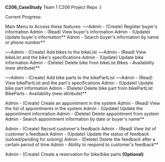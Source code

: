 <b>C206_CaseStudy</b>
Team 1 C206 Project Repo :)

Current Progress:
 
Main Menu to Access these features: 
~~Admin - (Create) Register buyer's information
Admin - (Read) View buyer's information
Admin - (Update) Update buyer's information** 
Admin - Search buyer's information by name or phone number** 
 
~~Admin - (Create) Add bikes to the bikeList 
~~Admin - (Read) View bikeList and the bike's specifications 
Admin - (Update) Update bike information 
Admin - (Delete) Delete bike from bikeList 
Bikes - Availability (new attribute)** 
 
~~Admin - (Create) Add bike parts to the bikePartList 
~~Admin - (Read) View bikePartList and the part's specifications 
Admin - (Update) Update bike part information 
Admin - (Delete) Delete bike part from bikePartList 
BikeParts - Availability (new attribute)** 
 
Admin - (Create) Create an appointment in the system 
Admin - (Read) View the list of appointments in the system 
Admin - (Update) Update the appointment information 
Admin - (Delete) Delete appointment from system 
Admin - Search appointment information by date or buyer's name** 
 
Admin - (Create) Record customer's feedback 
Admin - (Read) View list of customer's feedback 
Admin - (Update) Update the status of feedback (solved/pending for solving) 
Admin - (Delete) Delete the feedback after a certain period of time 
Admin - Ability to respond to customer's feedback** 
 
Admin - (Create) Create a reservation for bike/bike parts <b>(Optional)</b>
